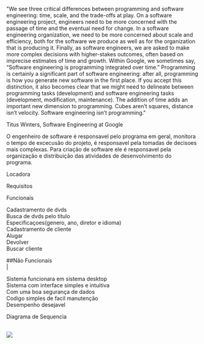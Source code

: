 "We see three critical differences between programming and software engineering: time, scale, and the trade-offs at play. On a software engineering project, engineers need to be more concerned with the passage of time and the eventual need for change. In a software engineering organization, we need to be more concerned about scale and efficiency, both for the software we produce as well as for the organization that is producing it. Finally, as software engineers, we are asked to make more complex decisions with higher-stakes outcomes, often based on imprecise estimates of time and growth. Within Google, we sometimes say, “Software engineering is programming integrated over time.” Programming is certainly a significant part of software engineering: after all, programming is how you generate new software in the first place. If you accept this distinction, it also becomes clear that we might need to delineate between programming tasks (development) and software engineering tasks (development, modification, maintenance). The addition of time adds an important new dimension to programming. Cubes aren’t squares, distance isn’t velocity. Software engineering isn’t programming."

Titus Winters, Software Engineering at Google


O engenheiro de software é responsavel pelo programa em geral, monitora o tempo de excecusão do projeto, é responsavel pela tomadas de decisoes mais complexas. 
Para criação de software ele é responsavel pela organização  e distribuição das atividades de desenvolvimento do programa.





Locadora

Requisitos 

Funcionais<br>

Cadastramento de dvds<br>
Busca de dvds pelo titulo <br>
Especificaçoes(genero, ano, diretor e idioma)<br>
Cadastramento de cliente<br>
Alugar<br>
Devolver<br>
Buscar cliente<br>


##Não Funcionais<br>|

Sistema funcionara em sistema desktop<br>
Sistema com interface simples e intuitiva<br>
Com uma boa segurança de dados<br>
Codigo simples de facil manutenção<br>
Desempenho desejavel<br>

Diagrama de Sequencia <br><br>

<img src="/Engenharia de Software/Diagramas/"><br><br>








